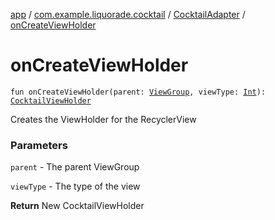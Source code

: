 [app](../../index.md) / [com.example.liquorade.cocktail](../index.md) / [CocktailAdapter](index.md) / [onCreateViewHolder](./on-create-view-holder.md)

# onCreateViewHolder

`fun onCreateViewHolder(parent: `[`ViewGroup`](https://developer.android.com/reference/android/view/ViewGroup.html)`, viewType: `[`Int`](https://kotlinlang.org/api/latest/jvm/stdlib/kotlin/-int/index.html)`): `[`CocktailViewHolder`](-cocktail-view-holder/index.md)

Creates the ViewHolder for the RecyclerView

### Parameters

`parent` - The parent ViewGroup

`viewType` - The type of the view

**Return**
New CocktailViewHolder

